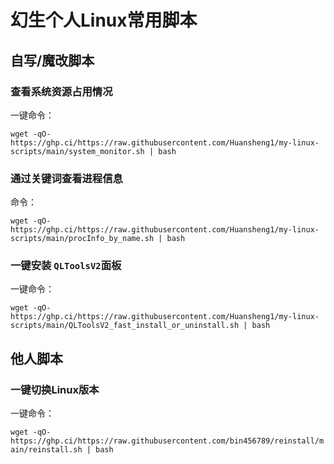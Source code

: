 # 幻生个人Linux常用脚本

## 自写/魔改脚本
### 查看系统资源占用情况
一键命令：

`wget -qO- https://ghp.ci/https://raw.githubusercontent.com/Huansheng1/my-linux-scripts/main/system_monitor.sh | bash`
### 通过关键词查看进程信息
命令：

`wget -qO- https://ghp.ci/https://raw.githubusercontent.com/Huansheng1/my-linux-scripts/main/procInfo_by_name.sh | bash`
### 一键安装 `QLToolsV2`面板
一键命令：

`wget -qO- https://ghp.ci/https://raw.githubusercontent.com/Huansheng1/my-linux-scripts/main/QLToolsV2_fast_install_or_uninstall.sh | bash`

## 他人脚本
### 一键切换Linux版本
一键命令：

`wget -qO- https://ghp.ci/https://raw.githubusercontent.com/bin456789/reinstall/main/reinstall.sh | bash`
